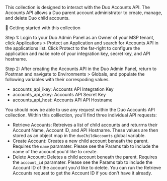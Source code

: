 This collection is designed to interact with the Duo Accounts API. The Accounts API allows a Duo parent account administrator to create, manage, and delete Duo child accounts.

🚀 Getting started with this collection

Step 1: Login to your Duo Admin Panel as an Owner of your MSP tenant, click Applications > Protect an Application and search for Accounts API in the applications list. Click Protect to the far-right to configure the application and make note of your integration key, secret key, and API hostname.

Step 2: After creating the Accounts API in the Duo Admin Panel, return to Postman and navigate to Environments > Globals, and populate the following variables with their correspoding values.
* accounts_api_ikey: Accounts API Integration Key
* accounts_api_skey: Accounts API Secret Key
* accounts_api_host: Accounts API API Hostname

You should now be able to use any request within the Duo Accounts API collection.
Within this colllection, you'll find three individual API requests:

* Retrieve Accounts: Retreives a list of child accounts and returrns their Account Name, Account ID, and API Hostname. These values are then stored as an object map in the ```duoChildAccounts``` global variable.
* Create Account: Creates a new child account beneath the parent. Requires the ```name``` paramater. Please see the Params tab to include the name of the account you'd like to create.
* Delete Account: Deletes a child account beneath the parent. Requires the ```account_id``` paramater. Please see the Params tab to include the Account ID of the account you'd like to delete. You can run the Retrieve Accounts request to get the Account ID if you don't have it already.
